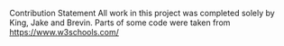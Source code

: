 Contribution Statement
All work in this project was completed solely by King, Jake and Brevin.
Parts of some code were taken from https://www.w3schools.com/